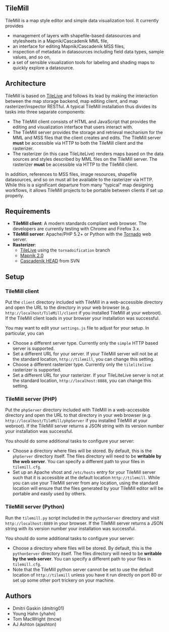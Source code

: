TileMill
--------
TileMill is a map style editor and simple data visualization tool. It currently
provides

- management of layers with shapefile-based datasources and stylesheets in a
Mapnik/Cascadenik MML file,
- an interface for editing Mapnik/Cascadenik MSS files,
- inspection of metadata in datasources including field data types, sample
values, and so on,
- a set of sensible visualization tools for labeling and shading maps to quickly
explore a datasource.


Architecture
------------
TileMill is based on [TileLive](http://github.com/developmentseed/TileLive) and
follows its lead by making the interaction between the map storage backend, map
editing client, and map rasterizer/inspector RESTful. A typical TileMill
installation thus divides its tasks into three separate components:

- The TileMill client consists of HTML and JavaScript that provides the editing
and visualization interface that users interact with.
- The TileMill server provides the storage and retrieval mechanism for the MML
and MSS files that the client creates and edits. The TileMill server **must** be
accessible via HTTP to both the TileMill client and the rasterizer.
- The rasterizer (in this case TileLiteLive) renders maps based on the data
sources and styles described by MML files on the TileMill server. The rasterizer
**must** be accessible via HTTP to the TileMill client.

In addition, references to MSS files, image resources, shapefile datasources,
and so on must all be available to the rasterizer via HTTP. While this is a
significant departure from many "typical" map designing workflows, it allows
TileMill projects to be portable between clients if set up properly.


Requirements
------------
- **TileMill client**: A modern standards compliant web browser. The developers
are currently testing with Chrome and Firefox 3.x.
- **TileMill server**: Apache/PHP 5.2+ or Python with the
[Tornado](http://www.tornadoweb.org/) web server.
- **Rasterizer**:
  - [TileLive](http://github.com/tmcw/TileLive) using the
`tornadoification` branch
  - [Mapnik 2.0](http://mapnik.org/)
  - [Cascadenik HEAD](http://mapnik-utils.googlecode.com/svn/trunk) from SVN

Setup
-----
### TileMill client

Put the `client` directory included with TileMill in a web-accessible directory
and open the URL to the directory in your web browser (e.g.
`http://localhost/TileMill/client` if you installed TileMill at your webroot).
If the TileMill client loads in your browser your installation was successful.

You may want to edit your `settings.js` file to adjust for your setup. In
particular, you can

- Choose a different server type. Currently only the `simple` HTTP based server
is supported.
- Set a different URL for your server. If your TileMill server will not be at
the standard location, `http://tilemill`, you can change this setting.
- Choose a different rasterizer type. Currently only the `tilelitelive`
rasterizer is supported.
- Set a different URL for your rasterizer. If your TileLiteLive server is not at
the standard location, `http://localhost:8888`, you can change this setting.


### TileMill server (PHP)

Put the `phpServer` directory included with TileMill in a web-accessible
directory and open the URL to that directory in your web browser (e.g.
`http://localhost/TileMill/phpServer` if you installed TileMill at your
webroot). If the TileMill server returns a JSON string with its version number
your installation was successful.

You should do some additional tasks to configure your server:

- Choose a directory where files will be stored. By default, this is the
`phpServer` directory itself. The files directory will need to be **writable by
the web server**. You can specify a different path to your files in
`tilemill.cfg`.
- Set up an Apache vhost and `/etc/hosts` entry for your TileMill server such
that it is accessible at the default location `http://tilemill`. While you can
use your TileMill server from any location, using the standard location will
ensure that the files generated by your TileMill editor will be portable and
easily used by others.


### TileMill server (Python)

Run the `tilemill.py` script included in the `pythonServer` directory and visit
`http://localhost:8889` in your browser. If the TileMill server returns a JSON
string with its version number your installation was successful.

You should do some additional tasks to configure your server:

- Choose a directory where files will be stored. By default, this is the
`pythonServer` directory itself. The files directory will need to be **writable
by the web server**. You can specify a different path to your files in
`tilemill.cfg`.
- Note that the TileMill python server cannot be set to use the default location
of `http://tilemill` unless you have it run directly on port 80 or set up some
other port trickery on your machine.


Authors
-------
- Dmitri Gaskin (dmitrig01)
- Young Hahn (yhahn)
- Tom MacWright (tmcw)
- AJ Ashton (ajashton)
